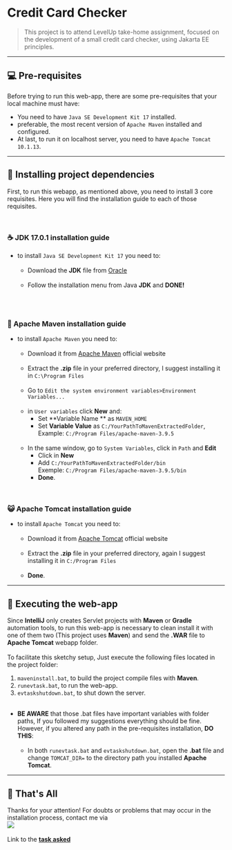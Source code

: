 # Credit Card Checker

> This project is to attend LevelUp take-home assignment, focused on the development
> of a small credit card checker, using Jakarta EE principles.

<hr>

## 💻 Pre-requisites
Before trying to run this web-app, there are some pre-requisites that your
local machine must have:
* You need to have `Java SE Development Kit 17` installed.
* preferable, the most recent version of `Apache Maven` installed and configured.
* At last, to run it on localhost server, you need to have `Apache Tomcat 10.1.13`.

<hr>

## 🚀 Installing project dependencies
First, to run this webapp, as mentioned above, you need to install 3 core requisites.
Here you will find the installation guide to each of those requisites.

<br>

### ☕ JDK 17.0.1 installation guide
* to install `Java SE Development Kit 17` you need to:<br><br>
    * Download the **JDK** file from [Oracle](https://download.oracle.com/java/17/archive/jdk-17.0.1_windows-x64_bin.exe)
      <br><br>
    * Follow the installation menu from Java **JDK** and **DONE!**<br><br>

<br>

### 🍂 Apache Maven installation guide
* to install `Apache Maven` you need to:<br><br>
    * Download it from [Apache Maven](https://dlcdn.apache.org/maven/maven-3/3.9.5/binaries/apache-maven-3.9.5-bin.zip) official website<br><br>
    * Extract the **.zip** file in your preferred directory, I suggest installing it in `C:\Program Files`<br><br>
    * Go to `Edit the system environment variables>Environment Variables...`<br><br>
    * in `User variables` click **New** and:
        * Set **Variable Name ** as `MAVEN_HOME`
        * Set **Variable Value** as `C:/YourPathToMavenExtractedFolder`,
          <br>Example: `C:/Program Files/apache-maven-3.9.5`<br><br>
    * In the same window, go to `System Variables`, click in `Path` and **Edit**
        * Click in **New**
        * Add `C:/YourPathToMavenExtractedFolder/bin`
          <br>Exemple: `C:/Program Files/apache-maven-3.9.5/bin`
        * **Done**.

<br>

### 😺 Apache Tomcat installation guide
* to install `Apache Tomcat` you need to:<br><br>
    * Download it from [Apache Tomcat](https://dlcdn.apache.org/tomcat/tomcat-10/v10.1.14/bin/apache-tomcat-10.1.14-windows-x64.zip) official website<br><br>
    * Extract the **.zip** file in your preferred directory, again I suggest installing it in `C:/Program Files`<br><br>
    * **Done**.

<hr>

## 🌠 Executing the web-app
Since **IntelliJ** only creates Servlet projects with **Maven** or **Gradle** automation tools,
to run this web-app is necessary to clean install it with one of them two (This project uses **Maven**)
and send the **.WAR** file to **Apache Tomcat** webapp folder.<br><br>
To facilitate this sketchy setup, Just execute the following files located in the project folder:
1. `maveninstall.bat`, to build the project compile files with **Maven**.
2. `runevtask.bat`, to run the web-app.
3. `evtaskshutdown.bat`, to shut down the server.<br><br>
* **BE AWARE** that those .bat files have important variables with folder paths, If you followed my suggestions
  everything should be fine. However, if you altered any path in the pre-requisites installation, **DO THIS**:<br><br>
    * In both `runevtask.bat` and `evtaskshutdown.bat`, open the **.bat** file and change
      `TOMCAT_DIR=` to the directory path you installed **Apache Tomcat**.


<hr>

## 👋 That's All
Thanks for your attention! For doubts or problems that may occur in the installation process,
contact me via<br>
<a href="mailto:viniciuspessonio@gmail.com"><img src="https://img.shields.io/badge/Gmail-D14836?style=for-the-badge&logo=gmail&logoColor=white"></a>
<br><br>
Link to the **[task asked](https://gitlab.com/levelupschool/evaluation-task/-/blob/main/README.md#levelup-take-home-assignment-october-2023)**
